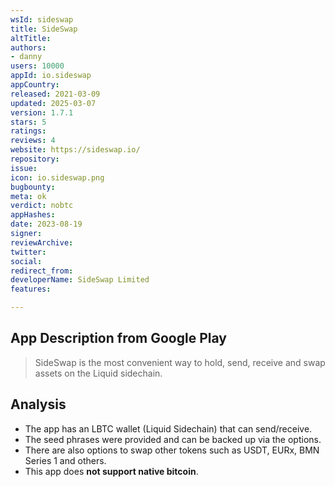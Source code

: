 ```yaml
---
wsId: sideswap
title: SideSwap
altTitle: 
authors:
- danny
users: 10000
appId: io.sideswap
appCountry: 
released: 2021-03-09
updated: 2025-03-07
version: 1.7.1
stars: 5
ratings: 
reviews: 4
website: https://sideswap.io/
repository: 
issue: 
icon: io.sideswap.png
bugbounty: 
meta: ok
verdict: nobtc
appHashes: 
date: 2023-08-19
signer: 
reviewArchive: 
twitter: 
social: 
redirect_from: 
developerName: SideSwap Limited
features: 

---
```


## App Description from Google Play

> SideSwap is the most convenient way to hold, send, receive and swap assets on the Liquid sidechain.

## Analysis 

- The app has an LBTC wallet (Liquid Sidechain) that can send/receive.
- The seed phrases were provided and can be backed up via the options.
- There are also options to swap other tokens such as USDT, EURx, BMN Series 1 and others. 
- This app does **not support native bitcoin**. 

